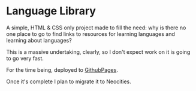 # Language Library

A simple, HTML & CSS only project made to fill the need: why is there no one place to go to find links to resources for learning languages and learning about languages?

This is a massive undertaking, clearly, so I don't expect work on it is going to go very fast.

For the time being, deployed to [GithubPages](https://lilianaweimer.github.io/languagelibrary/).

Once it's complete I plan to migrate it to Neocities.
